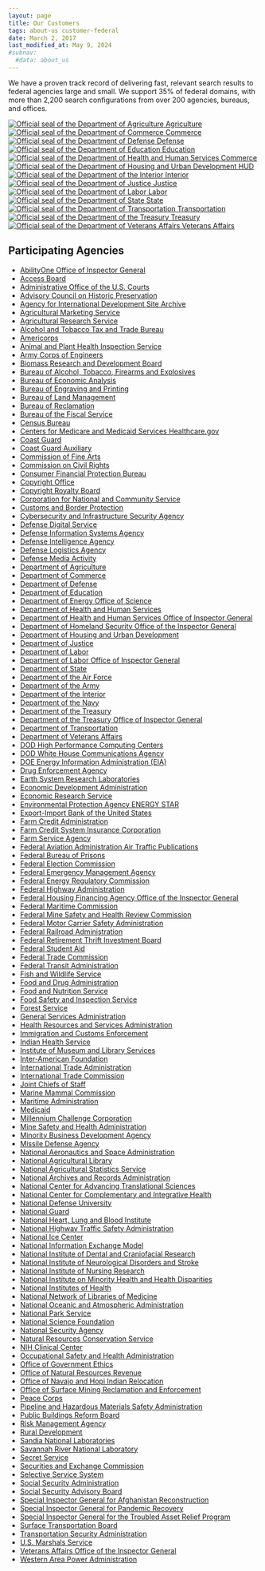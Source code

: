 ```yaml
---
layout: page
title: Our Customers
tags: about-us customer-federal
date: March 2, 2017
last_modified_at: May 9, 2024
#subnav:
  #data: about_us
---
```


We have a proven track record of delivering fast, relevant search results to federal agencies large and small. We support 35% of federal domains, with more than 2,200 search configurations from over 200 agencies, bureaus, and offices.

<div class="customer-logo-container">
    <div class="customer-logo-item">
        <a href="https://www.usda.gov">
            <img alt="Official seal of the Department of Agriculture" src="https://d3qcdigd1fhos0.cloudfront.net/blog/img/customers-usda.png">
            Agriculture
        </a>
    </div>
    <div class="customer-logo-item">
        <a href="https://www.commerce.gov">
            <img alt="Official seal of the Department of Commerce" src="https://d3qcdigd1fhos0.cloudfront.net/blog/img/customers-commerce.png">
            Commerce
        </a>
    </div>
    <div class="customer-logo-item">
        <a href="https://www.defense.gov">
            <img alt="Official seal of the Department of Defense" src="https://d3qcdigd1fhos0.cloudfront.net/blog/img/customers-defense.png"/>
            Defense
        </a>
    </div>
    <div class="customer-logo-item">
        <a href="https://www.ed.gov">
            <img alt="Official seal of the Department of Education" src="https://d3qcdigd1fhos0.cloudfront.net/blog/img/customers-education.png"/>
            Education
        </a>
    </div>
    <div class="customer-logo-item">
        <a href="https://www.hhs.gov">
            <img alt="Official seal of the Department of Health and Human Services" src="{{ site.url }}/assets/img/site/customers-hhs.png">
            Commerce
        </a>
    </div>
<div class="customer-logo-item">
        <a href="https://www.hud.gov">
            <img alt="Official seal of the Department of Housing and Urban Development" src="https://d3qcdigd1fhos0.cloudfront.net/blog/img/customers-hud.png"/>
            HUD
        </a>
    </div>
    <div class="customer-logo-item">
        <a href="https://www.doi.gov">
            <img alt="Official seal of the Department of the Interior" src="https://d3qcdigd1fhos0.cloudfront.net/blog/img/customers-interior.png"/>
            Interior
        </a>
    </div>
    <div class="customer-logo-item">
        <a href="https://www.justice.gov">
            <img alt="Official seal of the Department of Justice" src="https://d3qcdigd1fhos0.cloudfront.net/blog/img/customers-doj.png"/>
            Justice
        </a>
    </div>
    <div class="customer-logo-item">
        <a href="https://www.dol.gov">
            <img alt="Official seal of the Department of Labor" src="https://d3qcdigd1fhos0.cloudfront.net/blog/img/customers-labor.png"/>
            Labor
        </a>
    </div>
    <div class="customer-logo-item">
        <a href="https://www.state.gov">
            <img alt="Official seal of the Department of State" src="https://d3qcdigd1fhos0.cloudfront.net/blog/img/customers-state.png"/>
            State
        </a>
    </div>
    <div class="customer-logo-item">
        <a href="https://www.transportation.gov">
            <img alt="Official seal of the Department of Transportation" src="https://d3qcdigd1fhos0.cloudfront.net/blog/img/customers-dot.png"/>
            Transportation
        </a>
    </div>
    <div class="customer-logo-item">
        <a href="https://home.treasury.gov">
            <img alt="Official seal of the Department of the Treasury" src="https://d3qcdigd1fhos0.cloudfront.net/blog/img/customers-treasury.png"/>
            Treasury
        </a>
    </div>
    <div class="customer-logo-item">
        <a href="https://www.va.gov">
            <img alt="Official seal of the Department of Veterans Affairs" src="https://upload.wikimedia.org/wikipedia/commons/0/05/Seal_of_the_U.S._Department_of_Veterans_Affairs.svg"/>
            Veterans Affairs
        </a>
    </div>
</div>

## Participating Agencies

* [AbilityOne Office of Inspector General](https://oversight.gov/abilityone)
* [Access Board](https://www.access-board.gov/)
* [Administrative Office of the U.S. Courts](https://www.uscourts.gov)
* [Advisory Council on Historic Preservation](https://www.achp.gov)
* [Agency for International Development Site Archive](https://2012-2017.usaid.gov)
* [Agricultural Marketing Service](https://www.ams.usda.gov)
* [Agricultural Research Service](https://www.ars.usda.gov)
* [Alcohol and Tobacco Tax and Trade Bureau](https://www.ttb.gov)
* [Americorps](https://americorps.gov/)
* [Animal and Plant Health Inspection Service](https://www.aphis.usda.gov)
* [Army Corps of Engineers](https://www.usace.army.mil)
* [Biomass Research and Development Board](https://biomassboard.gov)
* [Bureau of Alcohol, Tobacco, Firearms and Explosives](https://www.atf.gov)
* [Bureau of Economic Analysis](https://www.bea.gov)
* [Bureau of Engraving and Printing](https://www.bep.gov/)
* [Bureau of Land Management](https://www.blm.gov)
* [Bureau of Reclamation](https://www.usbr.gov)
* [Bureau of the Fiscal Service](https://www.fiscal.treasury.gov)
* [Census Bureau](https://www.census.gov/)
* [Centers for Medicare and Medicaid Services Healthcare.gov](https://www.healthcare.gov/)
* [Coast Guard](https://www.uscg.mil/)
* [Coast Guard Auxiliary](https://www.cgaux.org)
* [Commission of Fine Arts](https://www.cfa.gov)
* [Commission on Civil Rights](https://www.usccr.gov)
* [Consumer Financial Protection Bureau](https://www.consumerfinance.gov/)
* [Copyright Office](https://copyright.gov)
* [Copyright Royalty Board](https://www.crb.gov/)
* [Corporation for National and Community Service](https://americorps.gov/)
* [Customs and Border Protection](https://www.cbp.gov)
* [Cybersecurity and Infrastructure Security Agency](https://www.cisa.gov/)
* [Defense Digital Service](https://dds.mil/)
* [Defense Information Systems Agency](https://www.disa.mil)
* [Defense Intelligence Agency](https://www.dia.mil)
* [Defense Logistics Agency](https://www.dla.mil/)
* [Defense Media Activity](https://www.dma.mil)
* [Department of Agriculture](https://www.usda.gov/)
* [Department of Commerce](https://www.commerce.gov)
* [Department of Defense](https://www.defense.gov)
* [Department of Education](https://www.ed.gov)
* [Department of Energy Office of Science](https://www.es.net/)
* [Department of Health and Human Services](https://www.hhs.gov)
* [Department of Health and Human Services Office of Inspector General](https://oig.hhs.gov/)
* [Department of Homeland Security Office of the Inspector General](https://www.oig.dhs.gov)
* [Department of Housing and Urban Development](https://www.hud.gov)
* [Department of Justice](https://www.justice.gov)
* [Department of Labor](https://www.dol.gov)
* [Department of Labor Office of Inspector General](https://www.oig.dol.gov/)
* [Department of State](https://www.state.gov)
* [Department of the Air Force](https://www.af.mil)
* [Department of the Army](https://www.army.mil)
* [Department of the Interior](https://www.doi.gov/)
* [Department of the Navy](https://www.navy.mil/)
* [Department of the Treasury](https://www.treasury.gov/)
* [Department of the Treasury Office of Inspector General](https://oig.treasury.gov/)
* [Department of Transportation](https://www.transportation.gov)
* [Department of Veterans Affairs](https://www.va.gov/)
* [DOD High Performance Computing Centers](https://centers.hpc.mil/)
* [DOD White House Communications Agency](https://www.whitehousecommsagency.mil)
* [DOE Energy Information Administration (EIA)](https://www.eia.gov)
* [Drug Enforcement Agency](https://www.dea.gov/)
* [Earth System Research Laboratories](https://www.esrl.noaa.gov/)
* [Economic Development Administration](https://www.eda.gov/)
* [Economic Research Service](https://www.ers.usda.gov/)
* [Environmental Protection Agency ENERGY STAR](https://www.energystar.gov)
* [Export-Import Bank of the United States](https://www.exim.gov/)
* [Farm Credit Administration](https://www.fca.gov)
* [Farm Credit System Insurance Corporation](https://www.fcsic.gov)
* [Farm Service Agency](https://www.fsa.usda.gov)
* [Federal Aviation Administration Air Traffic Publications](https://www.faa.gov/air_traffic/publications/)
* [Federal Bureau of Prisons](https://www.bop.gov)
* [Federal Election Commission](https://www.fec.gov/)
* [Federal Emergency Management Agency](https://www.fema.gov/)
* [Federal Energy Regulatory Commission](https://www.ferc.gov)
* [Federal Highway Administration](https://www.fhwa.dot.gov/)
* [Federal Housing Financing Agency Office of the Inspector General](https://fhfaoig.gov/)
* [Federal Maritime Commission](https://www.fmc.gov/)
* [Federal Mine Safety and Health Review Commission](https://www.fmshrc.gov)
* [Federal Motor Carrier Safety Administration](https://www.fmcsa.dot.gov)
* [Federal Railroad Administration](https://railroads.dot.gov)
* [Federal Retirement Thrift Investment Board](https://www.frtib.gov)
* [Federal Student Aid](https://studentaid.gov/)
* [Federal Trade Commission](https://www.ftc.gov)
* [Federal Transit Administration](https://www.transit.dot.gov)
* [Fish and Wildlife Service](https://www.fws.gov)
* [Food and Drug Administration](https://www.fda.gov)
* [Food and Nutrition Service](https://www.fns.usda.gov)
* [Food Safety and Inspection Service](https://www.fsis.usda.gov/)
* [Forest Service](https://www.fs.usda.gov/)
* [General Services Administration](https://gsa.gov)
* [Health Resources and Services Administration](https://www.hrsa.gov)
* [Immigration and Customs Enforcement](https://www.ice.gov)
* [Indian Health Service](https://www.ihs.gov/)
* [Institute of Museum and Library Services](https://www.imls.gov/)
* [Inter-American Foundation](https://www.iaf.gov/)
* [International Trade Administration](https://www.trade.gov)
* [International Trade Commission](https://www.usitc.gov)
* [Joint Chiefs of Staff](https://www.jcs.mil)
* [Marine Mammal Commission](https://www.mmc.gov/)
* [Maritime Administration](https://www.maritime.dot.gov/)
* [Medicaid](https://www.medicaid.gov/)
* [Millennium Challenge Corporation](https://www.mcc.gov)
* [Mine Safety and Health Administration](https://www.msha.gov)
* [Minority Business Development Agency](https://www.mbda.gov/)
* [Missile Defense Agency](https://www.mda.mil/)
* [National Aeronautics and Space Administration](https://www.nasa.gov/)
* [National Agricultural Library](https://www.nal.usda.gov/)
* [National Agricultural Statistics Service](https://www.nass.usda.gov)
* [National Archives and Records Administration](https://www.archives.gov/)
* [National Center for Advancing Translational Sciences](https://ncats.nih.gov)
* [National Center for Complementary and Integrative Health](https://nccih.nih.gov)
* [National Defense University](https://www.ndu.edu)
* [National Guard](https://www.nationalguard.mil/)
* [National Heart, Lung and Blood Institute](https://www.nhlbi.nih.gov/)
* [National Highway Traffic Safety Administration](https://www.nhtsa.gov)
* [National Ice Center](https://usicecenter.gov/)
* [National Information Exchange Model](https://www.niem.gov/)
* [National Institute of Dental and Craniofacial Research](https://www.nidcr.nih.gov/)
* [National Institute of Neurological Disorders and Stroke](https://stroke.nih.gov/)
* [National Institute of Nursing Research](https://www.ninr.nih.gov/)
* [National Institute on Minority Health and Health Disparities](https://www.nimhd.nih.gov)
* [National Institutes of Health](https://www.nih.gov/)
* [National Network of Libraries of Medicine](https://nnlm.gov)
* [National Oceanic and Atmospheric Administration](https://www.noaa.gov)
* [National Park Service](https://www.nps.gov)
* [National Science Foundation](https://www.nsf.gov)
* [National Security Agency](https://www.nsa.gov/)
* [Natural Resources Conservation Service](https://www.nrcs.usda.gov/wps/portal/nrcs/site/national/home/)
* [NIH Clinical Center](https://cc.nih.gov/)
* [Occupational Safety and Health Administration](https://www.osha.gov)
* [Office of Government Ethics](https://www.oge.gov/)
* [Office of Natural Resources Revenue](https://www.onrr.gov)
* [Office of Navajo and Hopi Indian Relocation](https://www.onhir.gov/)
* [Office of Surface Mining Reclamation and Enforcement](https://www.osmre.gov)
* [Peace Corps](https://www.peacecorps.gov/)
* [Pipeline and Hazardous Materials Safety Administration](https://www.phmsa.dot.gov/)
* [Public Buildings Reform Board](https://www.pbrb.gov)
* [Risk Management Agency](https://rma.usda.gov/)
* [Rural Development](https://www.rd.usda.gov)
* [Sandia National Laboratories](https://www.sandia.gov/)
* [Savannah River National Laboratory](https://srnl.doe.gov)
* [Secret Service](https://www.secretservice.gov)
* [Securities and Exchange Commission](https://www.sec.gov/)
* [Selective Service System](https://www.sss.gov/)
* [Social Security Administration](https://www.ssa.gov)
* [Social Security Advisory Board](https://www.ssab.gov/)
* [Special Inspector General for Afghanistan Reconstruction](https://www.sigar.mil)
* [Special Inspector General for Pandemic Recovery](https://sigpr.gov)
* [Special Inspector General for the Troubled Asset Relief Program](https://www.sigtarp.gov/)
* [Surface Transportation Board](https://www.stb.gov)
* [Transportation Security Administration](https://www.tsa.gov)
* [U.S. Marshals Service](https://www.usmarshals.gov/)
* [Veterans Affairs Office of the Inspector General](https://www.va.gov/oig)
* [Western Area Power Administration](https://www.wapa.gov/)